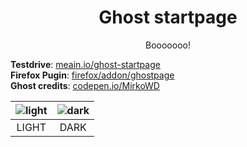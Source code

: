 <h1 align="center">Ghost startpage</h1>
<p align="center">Booooooo!</p>

**Testdrive**: [meain.io/ghost-startpage](https://meain.io/ghost-startpage)  
**Firefox Pugin**: [firefox/addon/ghostpage](https://addons.mozilla.org/en-US/firefox/addon/ghostpage/)  
**Ghost credits**: [codepen.io/MirkoWD](https://codepen.io/MirkoWD/pen/KGvMrb)

| ![light](https://i.imgur.com/eKQFuWn.png) | ![dark](https://i.imgur.com/m9tMw67.png) |
| :---------------------------------------: | :--------------------------------------: |
|                   LIGHT                   |                   DARK                   |

